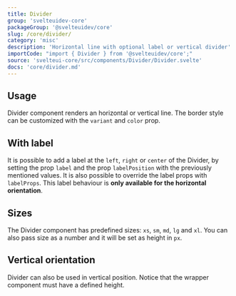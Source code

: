 ```yaml
---
title: Divider
group: 'svelteuidev-core'
packageGroup: '@svelteuidev/core'
slug: /core/divider/
category: 'misc'
description: 'Horizontal line with optional label or vertical divider'
importCode: "import { Divider } from '@svelteuidev/core';"
source: 'svelteui-core/src/components/Divider/Divider.svelte'
docs: 'core/divider.md'
---
```


<script>
    import { Demo, DividerDemos } from '@svelteuidev/demos';
</script>

## Usage

Divider component renders an horizontal or vertical line. The border style can be customized with the `variant` and `color` prop.

<Demo demo={DividerDemos.usage} />

## With label

It is possible to add a label at the `left`, `right` or `center` of the Divider, by setting the prop `label` and the prop `labelPosition` with the previously mentioned values. It is also possible to override the label props with `labelProps`. This label behaviour is **only available for the horizontal orientation**.

<Demo demo={DividerDemos.label} />

## Sizes

The Divider component has predefined sizes: `xs`, `sm`, `md`, `lg` and `xl`. You can also pass size as a number and it will be set as height in `px`.

<Demo demo={DividerDemos.size} />

## Vertical orientation

Divider can also be used in vertical position. Notice that the wrapper component must have a defined height.

<Demo demo={DividerDemos.vertical} />
